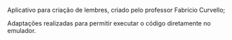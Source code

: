 Aplicativo para criação de lembres, criado pelo professor Fabrício Curvello;

Adaptações realizadas para permitir executar o código diretamente no emulador.

